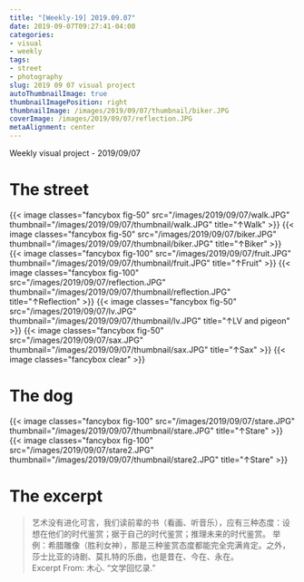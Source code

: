 ```yaml
---
title: "[Weekly-19] 2019.09.07"
date: 2019-09-07T09:27:41-04:00
categories:
- visual
- weekly
tags:
- street
- photography
slug: 2019 09 07 visual project
autoThumbnailImage: true
thumbnailImagePosition: right
thumbnailImage: /images/2019/09/07/thumbnail/biker.JPG
coverImage: /images/2019/09/07/reflection.JPG
metaAlignment: center
---
```


Weekly visual project - 2019/09/07
<!--more-->
<!--toc-->

# The street
{{< image classes="fancybox fig-50" src="/images/2019/09/07/walk.JPG" thumbnail="/images/2019/09/07/thumbnail/walk.JPG" title="↑Walk" >}} 
{{< image classes="fancybox fig-50" src="/images/2019/09/07/biker.JPG" thumbnail="/images/2019/09/07/thumbnail/biker.JPG" title="↑Biker" >}} 
{{< image classes="fancybox fig-100" src="/images/2019/09/07/fruit.JPG" thumbnail="/images/2019/09/07/thumbnail/fruit.JPG" title="↑Fruit" >}} 
{{< image classes="fancybox fig-100" src="/images/2019/09/07/reflection.JPG" thumbnail="/images/2019/09/07/thumbnail/reflection.JPG" title="↑Reflection" >}} 
{{< image classes="fancybox fig-50" src="/images/2019/09/07/lv.JPG" thumbnail="/images/2019/09/07/thumbnail/lv.JPG" title="↑LV and pigeon" >}} 
{{< image classes="fancybox fig-50" src="/images/2019/09/07/sax.JPG" thumbnail="/images/2019/09/07/thumbnail/sax.JPG" title="↑Sax" >}} 
{{< image classes="fancybox clear" >}} 

# The dog
{{< image classes="fancybox fig-100" src="/images/2019/09/07/stare.JPG" thumbnail="/images/2019/09/07/thumbnail/stare.JPG" title="↑Stare" >}} 
{{< image classes="fancybox fig-100" src="/images/2019/09/07/stare2.JPG" thumbnail="/images/2019/09/07/thumbnail/stare2.JPG" title="↑Stare" >}} 

# The excerpt
> 艺术没有进化可言，我们读前辈的书（看画、听音乐），应有三种态度：设想在他们的时代鉴赏；据于自己的时代鉴赏；推理未来的时代鉴赏。
举例：希腊雕像（胜利女神），那是三种鉴赏态度都能完全完满肯定。之外，莎士比亚的诗剧、莫扎特的乐曲，也是昔在、今在、永在。   
Excerpt From: 木心. “文学回忆录.” 